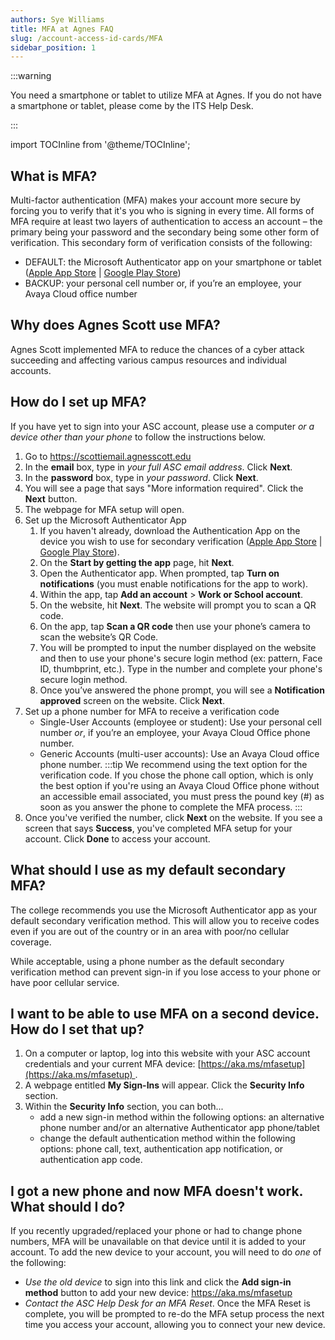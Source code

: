 ```yaml
---
authors: Sye Williams
title: MFA at Agnes FAQ
slug: /account-access-id-cards/MFA
sidebar_position: 1
---
```


:::warning

You need a smartphone or tablet to utilize MFA at Agnes. If you do not have a smartphone or tablet, please come by the ITS Help Desk. 

:::

import TOCInline from '@theme/TOCInline';  

<TOCInline toc={toc} />



## What is MFA?

Multi-factor authentication (MFA) makes your account more secure by forcing you to verify that it's you who is signing in every time. All forms of MFA require at least two layers of authentication to access an account – the primary being your password and the secondary being some other form of verification. This secondary form of verification consists of the following: 

- DEFAULT: the Microsoft Authenticator app on your smartphone or tablet ([Apple App Store](https://apps.apple.com/us/app/microsoft-authenticator/id983156458) | [Google Play Store](https://play.google.com/store/apps/details?id=com.azure.authenticator&hl=en_US&pli=1)) 
- BACKUP: your personal cell number or, if you’re an employee, your Avaya Cloud office number

## Why does Agnes Scott use MFA?

Agnes Scott implemented MFA to reduce the chances of a cyber attack succeeding and affecting various campus resources and individual accounts.  

## How do I set up MFA? 

If you have yet to sign into your ASC account, please use a computer *or a device other than your phone* to follow the instructions below. 

1. Go to https://scottiemail.agnesscott.edu
2. In the **email** box, type in *your full ASC email address*. Click **Next**. 
3. In the **password** box, type in *your password*. Click **Next**.
4. You will see a page that says "More information required". Click the **Next** button. 
5. The webpage for MFA setup will open.
6. Set up the Microsoft Authenticator App
   1. If you haven't already, download the Authentication App on the device you wish to use for secondary verification ([Apple App Store](https://apps.apple.com/us/app/microsoft-authenticator/id983156458) | [Google Play Store](https://play.google.com/store/apps/details?id=com.azure.authenticator&hl=en_US&pli=1)).
   2. On the **Start by getting the app** page, hit **Next**.
   3. Open the Authenticator app. When prompted, tap **Turn on notifications** (you must enable notifications for the app to work). 
   4. Within the app, tap **Add an account** > **Work or School account**.
   5. On the website, hit **Next**. The website will prompt you to scan a QR code. 
   6. On the app, tap **Scan a QR code** then use your phone’s camera to scan the website’s QR Code.
   7. You will be prompted to input the number displayed on the website and then to use your phone's secure login method (ex: pattern, Face ID, thumbprint, etc.). Type in the number and complete your phone's secure login method. 
   8. Once you’ve answered the phone prompt, you will see a **Notification approved** screen on the website. Click **Next**.
7. Set up a phone number for MFA to receive a verification code
   - Single-User Accounts (employee or student): Use your personal cell number *or*, if you’re an employee, your Avaya Cloud Office phone number. 
   - Generic Accounts (multi-user accounts): Use an Avaya Cloud office phone number. 
   :::tip
   We recommend using the text option for the verification code. If you chose the phone call option, which is only the best option if you're using an Avaya Cloud Office phone without an accessible email associated, you must press the pound key (#) as soon as you answer the phone to complete the MFA process. 
   :::
8. Once you've verified the number, click **Next** on the website. If you see a screen that says **Success**, you've completed MFA setup for your account. Click **Done** to access your account. 


## What should I use as my default secondary MFA? 

The college recommends you use the Microsoft Authenticator app as your default secondary verification method. This will allow you to receive codes even if you are out of the country or in an area with poor/no cellular coverage.

While acceptable, using a phone number as the default secondary verification method can prevent sign-in if you lose access to your phone or have poor cellular service.


## I want to be able to use MFA on a second device. How do I set that up?

1. On a computer or laptop, log into this website with your ASC account credentials and your current MFA device: [https://aka.ms/mfasetup](https://aka.ms/mfasetup) . 
2. A webpage entitled **My Sign-Ins** will appear. Click the **Security Info** section. 
3. Within the **Security Info** section, you can both...
   - add a new sign-in method within the following options: an alternative phone number and/or an alternative Authenticator app phone/tablet
   - change the default authentication method within the following options: phone call, text, authentication app notification,  or authentication app code.

## I got a new phone and now MFA doesn't work. What should I do?

If you recently upgraded/replaced your phone or had to change phone numbers, MFA will be unavailable on that device until it is added to your account. To add the new device to your account, you will need to do *one* of the following:

- *Use the old device* to sign into this link and click the **Add sign-in method** button to add your new device: https://aka.ms/mfasetup
- *Contact the ASC Help Desk for an MFA Reset*. Once the MFA Reset is complete, you will be prompted to re-do the MFA setup process the next time you access your account, allowing you to connect your new device. 

